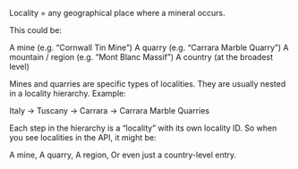 Locality = any geographical place where a mineral occurs.

This could be:

A mine (e.g. “Cornwall Tin Mine”)
A quarry (e.g. “Carrara Marble Quarry”)
A mountain / region (e.g. “Mont Blanc Massif”)
A country (at the broadest level)

Mines and quarries are specific types of localities.
They are usually nested in a locality hierarchy. Example:

Italy → Tuscany → Carrara → Carrara Marble Quarries

Each step in the hierarchy is a “locality” with its own locality ID.
So when you see localities in the API, it might be:

A mine,
A quarry,
A region,
Or even just a country-level entry.